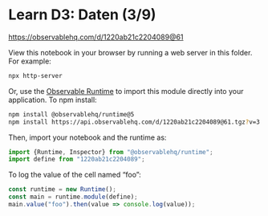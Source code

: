 # Learn D3: Daten (3/9)

https://observablehq.com/d/1220ab21c2204089@61

View this notebook in your browser by running a web server in this folder. For
example:

~~~sh
npx http-server
~~~

Or, use the [Observable Runtime](https://github.com/observablehq/runtime) to
import this module directly into your application. To npm install:

~~~sh
npm install @observablehq/runtime@5
npm install https://api.observablehq.com/d/1220ab21c2204089@61.tgz?v=3
~~~

Then, import your notebook and the runtime as:

~~~js
import {Runtime, Inspector} from "@observablehq/runtime";
import define from "1220ab21c2204089";
~~~

To log the value of the cell named “foo”:

~~~js
const runtime = new Runtime();
const main = runtime.module(define);
main.value("foo").then(value => console.log(value));
~~~
